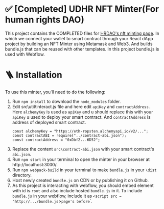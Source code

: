 # ✅ [Completed] UDHR NFT Minter(For human rights DAO)

This project contains the COMPLETED files for [HRDAO's nft minting page](https://...).
In which we connect your wallet to smart contract through your React dApp project by building an NFT Minter using Metamask and Web3.
And builds bundle.js that can be reused with other templates. In this project bundle.js is used with Webflow.

# 🪜 Installation
To use this minter, you'll need to do the following:

1. Run `npm install` to download the `node_modules` folder.
2. Edit src\util\interact.js file and here edit `apiKey` and `contractAddress`. 
   Here `alchemyKey` is used as `apiKey` and u should replace this with your `apiKey` u used to deploy your smart contract.
   And `contractAddress` is address of deployed smart contract.
   ```
   const alchemyKey = "https://eth-ropsten.alchemyapi.io/v2/...";
   const contractABI = require("../contract-abi.json");
   const contractAddress = "0xDbf2...6D52";
   ```
3. Replace the content `src\contract-abi.json` with your smart contract's `abi.json`. 
4. Run `npm start` in your terminal to open the minter in your browser at http://localhost:3000/.
5. Run `npm webpack-build` in your terminal to make `bundle.js` in your `\dist` directory.
6. Host newly created `bundle.js` on CDN or by publishing it on Github.
7. As this project is interacting with webflow, you should embed element with id is `root` and also include hosted `bundle.js` in it. To include `bundle.js` in your webflow, include it as `<script src = "http://.../bundle.js`></script>` page's before `<body>`.
